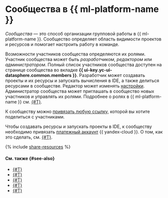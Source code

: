 # Сообщества в {{ ml-platform-name }}

_Сообщества_ — это способ организации групповой работы в {{ ml-platform-name }}. Сообщество определяет область видимости проектов и ресурсов и помогает настроить работу в команде.

Возможности участников сообщества определяются их ролями. Участник сообщества может быть _разработчиком_, _редактором_ или _администратором_. Полный список участников сообщества доступен на странице сообщества во вкладке **{{ ui-key.yc-ui-datasphere.common.members }}**. Разработчик может создавать проекты и их ресурсы и запускать вычисления в IDE, а также делиться ресурсами в сообществе. Редактор может изменять [настройки](../operations/community/manage-community-config.md). Администратор сообщества может приглашать в сообщество новых участников и управлять их ролями. Подробнее о ролях в {{ ml-platform-name }} см. [{#T}](../security/index.md).

К сообществу можно [привязать любую ссылку](../operations/community/link-channel.md), которой вы хотите поделиться с участниками.

Чтобы создавать ресурсы и запускать проекты в IDE, к сообществу необходимо привязать [платежный аккаунт](../../billing/concepts/billing-account.md) {{ yandex-cloud }}. О том, как это сделать, см. [{#T}](../operations/community/link-ba.md).

{% include [share-resources](../../_includes/datasphere/sharing-resources.md) %}

#### См. также {#see-also}

* [{#T}](./resource-model.md)
* [{#T}](../security/index.md)
* [{#T}](../../organization/security/index.md)
* [{#T}](../operations/index.md#community)
* [{#T}](../operations/community/link-ba.md)
